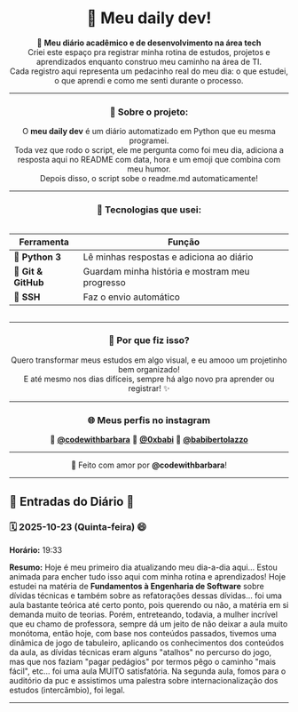 <div align="center">

# 💫 Meu daily dev!

📘 **Meu diário acadêmico e de desenvolvimento na área tech**  
Criei este espaço pra registrar minha rotina de estudos, projetos e aprendizados enquanto construo meu caminho na área de TI.  
Cada registro aqui representa um pedacinho real do meu dia: o que estudei, o que aprendi e como me senti durante o processo.  

---

### 🧭 Sobre o projeto:
O **meu daily dev** é um diário automatizado em Python que eu mesma programei.  
Toda vez que rodo o script, ele me pergunta como foi meu dia, adiciona a resposta aqui no README com data, hora e um emoji que combina com meu humor.  
Depois disso, o script sobe o readme.md automaticamente!

---

### 🧠 Tecnologias que usei:
<div style="display: flex; justify-content: center; margin-top: 10px;">

<table>
  <thead>
    <tr>
      <th>Ferramenta</th>
      <th>Função</th>
    </tr>
  </thead>
  <tbody>
    <tr>
      <td>🐍 <b>Python 3</b></td>
      <td>Lê minhas respostas e adiciona ao diário</td>
    </tr>
    <tr>
      <td>🌿 <b>Git & GitHub</b></td>
      <td>Guardam minha história e mostram meu progresso</td>
    </tr>
    <tr>
      <td>🔐 <b>SSH</b></td>
      <td>Faz o envio automático</td>
    </tr>
  </tbody>
</table>

</div>

---

### 💜 Por que fiz isso?
Quero transformar meus estudos em algo visual, e eu amooo um projetinho bem organizado!   
E até mesmo nos dias difíceis, sempre há algo novo pra aprender ou registrar! ✨  

---
### 🌐 Meus perfis no instagram
📸 [**@codewithbarbara**](https://www.instagram.com/codewithbarbara)
📸 [**@0xbabi**](https://www.instagram.com/0xbabi)
📸 [**@babibertolazzo**](https://www.instagram.com/babibertolazzo)

---

🌿 Feito com amor por **@codewithbarbara**!
</div>

---

## 🌱 Entradas do Diário 🌱

### 🗓 2025-10-23 (Quinta-feira) 😄
**Horário:** 19:33

**Resumo:** Hoje é meu primeiro dia atualizando meu dia-a-dia aqui...  Estou animada para encher tudo isso aqui com minha rotina e aprendizados!  Hoje estudei na matéria de **Fundamentos à Engenharia de Software** sobre dívidas técnicas e também sobre as refatorações dessas dívidas... foi uma aula bastante teórica até certo ponto, pois querendo ou não, a matéria em si demanda muito de teorias. Porém, entreteando, todavia, a mulher incrível que eu chamo de professora, sempre dá um jeito de não deixar a aula muito monótoma, então hoje, com base nos conteúdos passados, tivemos uma dinâmica de jogo de tabuleiro, aplicando os conhecimentos dos conteúdos da aula, as dívidas técnicas eram alguns "atalhos" no percurso do jogo, mas que nos faziam "pagar pedágios" por termos pêgo o caminho "mais fácil", etc... foi uma aula MUITO satisfatória.  Na segunda aula, fomos para o auditório da puc e assistimos uma palestra sobre internacionalização dos estudos (intercâmbio), foi legal.

---

